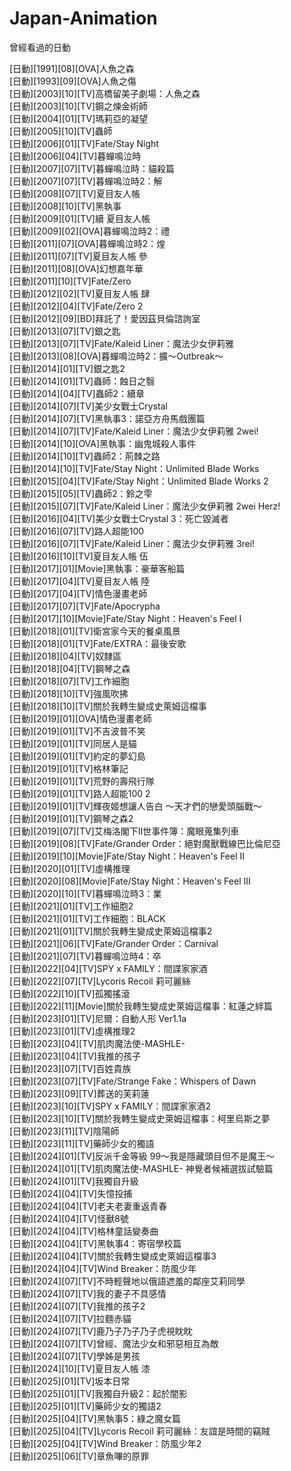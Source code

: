 # Japan-Animation
曾經看過的日動

[日動][1991][08][OVA]人魚之森<br>
[日動][1993][09][OVA]人魚之傷<br>
[日動][2003][10][TV]高橋留美子劇場：人魚之森<br>
[日動][2003][10][TV]鋼之煉金術師<br>
[日動][2004][01][TV]瑪莉亞的凝望<br>
[日動][2005][10][TV]蟲師<br>
[日動][2006][01][TV]Fate/Stay Night<br>
[日動][2006][04][TV]暮蟬鳴泣時<br>
[日動][2007][07][TV]暮蟬鳴泣時：貓殺篇<br>
[日動][2007][07][TV]暮蟬鳴泣時2：解<br>
[日動][2008][07][TV]夏目友人帳<br>
[日動][2008][10][TV]黑執事<br>
[日動][2009][01][TV]續 夏目友人帳<br>
[日動][2009][02][OVA]暮蟬鳴泣時2：禮<br>
[日動][2011][07][OVA]暮蟬鳴泣時2：煌<br>
[日動][2011][07][TV]夏目友人帳 參<br>
[日動][2011][08][OVA]幻想嘉年華<br>
[日動][2011][10][TV]Fate/Zero<br>
[日動][2012][02][TV]夏目友人帳 肆<br>
[日動][2012][04][TV]Fate/Zero 2<br>
[日動][2012][09][BD]拜託了！愛因茲貝倫諮詢室<br>
[日動][2013][07][TV]銀之匙<br>
[日動][2013][07][TV]Fate/Kaleid Liner：魔法少女伊莉雅<br>
[日動][2013][08][OVA]暮蟬鳴泣時2：擴～Outbreak～<br>
[日動][2014][01][TV]銀之匙2<br>
[日動][2014][01][TV]蟲師：蝕日之翳<br>
[日動][2014][04][TV]蟲師2：續章<br>
[日動][2014][07][TV]美少女戰士Crystal<br>
[日動][2014][07][TV]黑執事3：諾亞方舟馬戲團篇<br>
[日動][2014][07][TV]Fate/Kaleid Liner：魔法少女伊莉雅 2wei!<br>
[日動][2014][10][OVA]黑執事：幽鬼城殺人事件<br>
[日動][2014][10][TV]蟲師2：荊棘之路<br>
[日動][2014][10][TV]Fate/Stay Night：Unlimited Blade Works<br>
[日動][2015][04][TV]Fate/Stay Night：Unlimited Blade Works 2<br>
[日動][2015][05][TV]蟲師2：鈴之雫<br>
[日動][2015][07][TV]Fate/Kaleid Liner：魔法少女伊莉雅 2wei Herz!<br>
[日動][2016][04][TV]美少女戰士Crystal 3：死亡毀滅者<br>
[日動][2016][07][TV]路人超能100<br>
[日動][2016][07][TV]Fate/Kaleid Liner：魔法少女伊莉雅 3rei!<br>
[日動][2016][10][TV]夏目友人帳 伍<br>
[日動][2017][01][Movie]黑執事：豪華客船篇<br>
[日動][2017][04][TV]夏目友人帳 陸<br>
[日動][2017][04][TV]情色漫畫老師<br>
[日動][2017][07][TV]Fate/Apocrypha<br>
[日動][2017][10][Movie]Fate/Stay Night：Heaven's Feel I<br>
[日動][2018][01][TV]衛宮家今天的餐桌風景<br>
[日動][2018][01][TV]Fate/EXTRA：最後安歌<br>
[日動][2018][04][TV]奴隸區<br>
[日動][2018][04][TV]鋼琴之森<br>
[日動][2018][07][TV]工作細胞<br>
[日動][2018][10][TV]強風吹拂<br>
[日動][2018][10][TV]關於我轉生變成史萊姆這檔事<br>
[日動][2019][01][OVA]情色漫畫老師<br>
[日動][2019][01][TV]不吉波普不笑<br>
[日動][2019][01][TV]同居人是貓<br>
[日動][2019][01][TV]約定的夢幻島<br>
[日動][2019][01][TV]格林筆記<br>
[日動][2019][01][TV]荒野的壽飛行隊<br>
[日動][2019][01][TV]路人超能100 2<br>
[日動][2019][01][TV]輝夜姬想讓人告白 ～天才們的戀愛頭腦戰～<br>
[日動][2019][01][TV]鋼琴之森2<br>
[日動][2019][07][TV]艾梅洛閣下II世事件簿：魔眼蒐集列車<br>
[日動][2019][08][TV]Fate/Grander Order：絕對魔獸戰線巴比倫尼亞<br>
[日動][2019][10][Movie]Fate/Stay Night：Heaven's Feel II<br>
[日動][2020][01][TV]虛構推理<br>
[日動][2020][08][Movie]Fate/Stay Night：Heaven's Feel III<br>
[日動][2020][10][TV]暮蟬鳴泣時3：業<br>
[日動][2021][01][TV]工作細胞2<br>
[日動][2021][01][TV]工作細胞：BLACK<br>
[日動][2021][01][TV]關於我轉生變成史萊姆這檔事2<br>
[日動][2021][06][TV]Fate/Grander Order：Carnival<br>
[日動][2021][07][TV]暮蟬鳴泣時4：卒<br>
[日動][2022][04][TV]SPY x FAMILY：間諜家家酒<br>
[日動][2022][07][TV]Lycoris Recoil 莉可麗絲<br>
[日動][2022][10][TV]孤獨搖滾<br>
[日動][2022][11][Movie]關於我轉生變成史萊姆這檔事：紅蓮之絆篇<br>
[日動][2023][01][TV]尼爾：自動人形 Ver1.1a<br>
[日動][2023][01][TV]虛構推理2<br>
[日動][2023][04][TV]肌肉魔法使-MASHLE-<br>
[日動][2023][04][TV]我推的孩子<br>
[日動][2023][07][TV]百姓貴族<br>
[日動][2023][07][TV]Fate/Strange Fake：Whispers of Dawn<br>
[日動][2023][09][TV]葬送的芙莉蓮<br>
[日動][2023][10][TV]SPY x FAMILY：間諜家家酒2<br>
[日動][2023][10][TV]關於我轉生變成史萊姆這檔事：柯里烏斯之夢<br>
[日動][2023][11][TV]陰陽師<br>
[日動][2023][11][TV]藥師少女的獨語<br>
[日動][2024][01][TV]反派千金等級 99～我是隱藏頭目但不是魔王～<br>
[日動][2024][01][TV]肌肉魔法使-MASHLE- 神覺者候補選拔試驗篇<br>
[日動][2024][01][TV]我獨自升級<br>
[日動][2024][04][TV]失憶投捕<br>
[日動][2024][04][TV]老夫老妻重返青春<br>
[日動][2024][04][TV]怪獸8號<br>
[日動][2024][04][TV]格林童話變奏曲<br>
[日動][2024][04][TV]黑執事4：寄宿學校篇<br>
[日動][2024][04][TV]關於我轉生變成史萊姆這檔事3<br>
[日動][2024][04][TV]Wind Breaker：防風少年<br>
[日動][2024][07][TV]不時輕聲地以俄語遮羞的鄰座艾莉同學<br>
[日動][2024][07][TV]我的妻子不具感情<br>
[日動][2024][07][TV]我推的孩子2<br>
[日動][2024][07][TV]拉麵赤貓<br>
[日動][2024][07][TV]鹿乃子乃子乃子虎視眈眈<br>
[日動][2024][07][TV]曾經、魔法少女和邪惡相互為敵<br>
[日動][2024][07][TV]學姊是男孩<br>
[日動][2024][10][TV]夏目友人帳 漆<br>
[日動][2025][01][TV]坂本日常<br>
[日動][2025][01][TV]我獨自升級2：起於闇影<br>
[日動][2025][01][TV]藥師少女的獨語2<br>
[日動][2025][04][TV]黑執事5：綠之魔女篇<br>
[日動][2025][04][TV]Lycoris Recoil 莉可麗絲：友誼是時間的竊賊<br>
[日動][2025][04][TV]Wind Breaker：防風少年2<br>
[日動][2025][06][TV]章魚嗶的原罪<br>
